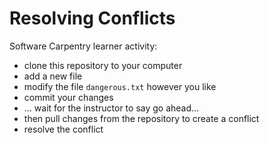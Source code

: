 # Resolving Conflicts
Software Carpentry learner activity:

- clone this repository to your computer
- add a new file
- modify the file `dangerous.txt` however you like
- commit your changes
- ... wait for the instructor to say go ahead...
- then pull changes from the repository to create a conflict
- resolve the conflict
